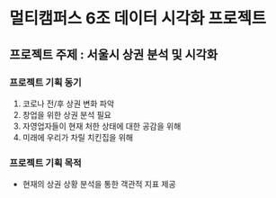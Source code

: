 # 멀티캠퍼스 6조 데이터 시각화 프로젝트
## 프로젝트 주제 : 서울시 상권 분석 및 시각화

### 프로젝트 기획 동기
1. 코로나 전/후 상권 변화 파악
2. 창업을 위한 상권 분석 필요
3. 자영업자들이 현재 처한 상태에 대한 공감을 위해
4. 미래에 우리가 차릴 치킨집을 위해

### 프로젝트 기획 목적
* 현재의 상권 상황 분석을 통한 객관적 지표 제공


